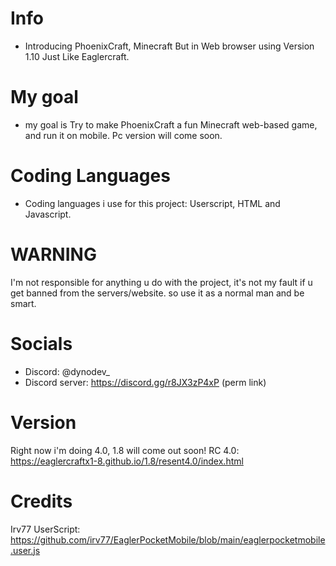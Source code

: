 # Info
- Introducing PhoenixCraft, Minecraft But in Web browser using Version 1.10 Just Like Eaglercraft.

# My goal
- my goal is Try to make PhoenixCraft a fun Minecraft web-based game, and run it on mobile. Pc version will come soon.

# Coding Languages
- Coding languages i use for this project: Userscript, HTML and Javascript.


# WARNING
I'm not responsible for anything u do with the project, it's not my fault if u get banned from the servers/website. so use it as a normal man and be smart.


# Socials
- Discord: @dynodev_
- Discord server: https://discord.gg/r8JX3zP4xP (perm link)


# Version
Right now i'm doing 4.0, 1.8 will come out soon! RC 4.0: https://eaglercraftx1-8.github.io/1.8/resent4.0/index.html


# Credits
Irv77 UserScript: https://github.com/irv77/EaglerPocketMobile/blob/main/eaglerpocketmobile.user.js
